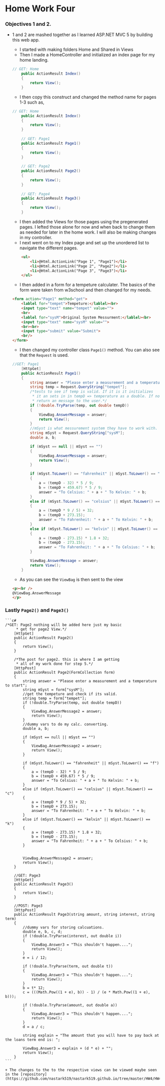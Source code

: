 
# Home Work Four
 
### Objectives 1 and 2.
+ 1 and 2 are mashed together as I learned ASP.NET MVC 5 by building this web app.

	+ I started with making folders Home and Shared in Views
	+ Then I made a HomeController and initialized an index page for my home landing.
	
	```c#
	// GET: Home
        public ActionResult Index()
        {
            return View();
        }
	```
	
	+ I then copy this construct and changed the method name for pages 1-3 such as,
	
	```c#
	// GET: Home
        public ActionResult Index()
        {
            return View();
        }
		
		// GET: Page1
        public ActionResult Page1()
        {
            return View();
        }
		
		// GET: Page2
        public ActionResult Page2()
        {
            return View();
        }
		
		// GET: Page4
        public ActionResult Page3()
        {
            return View();
        }
	```
	
	+ I then added the Views for those pages using the pregenerated pages. I lefted those alone for now and when back to change them as needed for later in the home work. I will also be making changes in my controller.
	+ I next went on to my Index page and set up the unordered list to navigate the different pages.
	
	```html
		<ul>
			<li>@Html.ActionLink("Page 1", "Page1")</li>
			<li>@Html.ActionLink("Page 2", "Page2")</li>
			<li>@Html.ActionLink("Page 3", "Page3")</li>
		</ul>
	```
	
	+ I then added in a form for a tempeture calculater. The basics of the form were taken from w3school and then changed for my needs.
	
	```html
	<form action="Page1" method="get">
		<lablel for="tempet">Tempeture:</lablel><br>
		<input type="text" name="tempet" value="">
		<br>
		<lablel for="sysM">Original System Messurment:</lablel><br>
		<input type="text" name="sysM" value="">
		<br><br>
		<input type="submit" value="Submit"> 
		<br/>
	</form> 
	```
	+ I then changed my controller class `Page1()` method. You can also see that the `Request` is used.
	
	```c#
	//GET: Page1
        [HttpGet]
        public ActionResult Page1()
        {
            string answer = "Please enter a measurement and a temperature to start";
            string temp = Request.QueryString["tempet"];
            /*tests to see if temp is valid. If it is it initializes 
             * it an sets in in tempD => temperature as a double. If not valid
             * return an message to the user.*/
            if (!double.TryParse(temp, out double tempD))
            {
                ViewBag.AnswerMessage = answer;
                return View();
            }
            //mSyst is what messurement system they have to work with.
            string mSyst = Request.QueryString["sysM"];
            double a, b;

            if (mSyst == null || mSyst == "")
            {
                ViewBag.AnswerMessage = answer;
                return View();
            }

            if (mSyst.ToLower() == "fahrenheit" || mSyst.ToLower() == "f")
            {
                a = (tempD - 32) * 5 / 9;
                b = (tempD + 459.67) * 5 / 9;
                answer = "To Celsius: " + a + " To Kelvin: " + b;
            }
            else if (mSyst.ToLower() == "celsius" || mSyst.ToLower() == "c")
            {
                a = (tempD * 9 / 5) + 32;
                b = (tempD + 273.15);
                answer = "To Fahrenheit: " + a + " To Kelvin: " + b;
            }
            else if (mSyst.ToLower() == "kelvin" || mSyst.ToLower() == "k")
            {
                a = (tempD - 273.15) * 1.8 + 32;
                b = (tempD - 273.15);
                answer = "To Fahrenheit: " + a + " To Celsius: " + b;
            }

            ViewBag.AnswerMessage = answer;
            return View();
        }
	```
	
	+ As you can see the `ViewBag` is then sent to the view 
	
	```html
	<p><br />
    @ViewBag.AnswerMessage
    </p>
	```
	
### Lastly `Page2()` and `Page3()`

	```c#
	/*GET: Page2 nothing will be added here just my basic
         * get for page2 View.*/
        [HttpGet]
        public ActionResult Page2()
        {
            return View();
        }

        /*The post for page2. this is where I am getting 
         * all of my work done for step 5.*/
        [HttpPost]
        public ActionResult Page2(FormCollection form)
        {
            string answer = "Please enter a measurement and a temperature to start";
            string mSyst = form["sysM"];
            //get the tempeture and check if its valid. 
            string temp = form["tempet"];
            if (!double.TryParse(temp, out double tempD))
            {
                ViewBag.AnswerMessage2 = answer;
                return View();
            }
            //dummy vars to do my calc. converting.
            double a, b;

            if (mSyst == null || mSyst == "")
            {
                ViewBag.AnswerMessage2 = answer;
                return View();
            }

            if (mSyst.ToLower() == "fahrenheit" || mSyst.ToLower() == "f")
            {
                a = (tempD - 32) * 5 / 9;
                b = (tempD + 459.67) * 5 / 9;
                answer = "To Celsius: " + a + " To Kelvin: " + b;
            }
            else if (mSyst.ToLower() == "celsius" || mSyst.ToLower() == "c")
            {
                a = (tempD * 9 / 5) + 32;
                b = (tempD + 273.15);
                answer = "To Fahrenheit: " + a + " To Kelvin: " + b;
            }
            else if (mSyst.ToLower() == "kelvin" || mSyst.ToLower() == "k")
            {
                a = (tempD - 273.15) * 1.8 + 32;
                b = (tempD - 273.15);
                answer = "To Fahrenheit: " + a + " To Celsius: " + b;
            }


            ViewBag.AnswerMessage2 = answer;
            return View();
        }

        //GET: Page3
        [HttpGet]
        public ActionResult Page3()
        {
            return View();
        }

        //POST: Page3
        [HttpPost]
        public ActionResult Page3(string amount, string interest, string term)
        {
            //dummy vars for storing calcuations.
            double e, b, c, d;
            if (!double.TryParse(interest, out double i))
            {
                ViewBag.Answer3 = "This shouldn't happen....";
                return View();
            }
            e = i / 12;
            
            if (!double.TryParse(term, out double t))
            {
                ViewBag.Answer3 = "This shouldn't happen....";
                return View();
            }
            b = t* 12;
            c = (((Math.Pow((1 + e), b)) - 1) / (e * Math.Pow((1 + e), b)));
            
            if (!double.TryParse(amount, out double a))
            {
                ViewBag.Answer3 = "This shouldn't happen....";
                return View();
            }
            d = a / c;

            string explain = "The amount that you will have to pay back at the loans term end is: ";

            ViewBag.Answer3 = explain + (d * e) + "";
            return View();
        }
	```
	
	+ The changes to the to the respective views can be viewed maybe seen in the [repository](https://github.com/nastark519/nastark519.github.io/tree/master/HW4/HW4/Views/Home)
	
	

	
	
	
	
	
